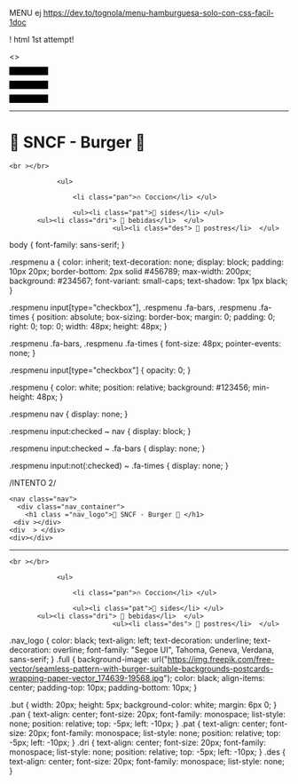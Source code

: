 MENU ej https://dev.to/tognola/menu-hamburguesa-solo-con-css-facil-1doc

! html 1st attempt!
<!DOCTYPE html>
<html lang="en">
  <head>
    <meta charset="UTF-8" />
    <meta http-equiv="X-UA-Compatible" content="IE=edge" />
    <meta name="viewport" content="width=device-width, initial-scale=1.0" />
    <title>SNCF* Hamburguesa</title>
    <link rel="stylesheet" href="menu.css" />
    <style>
      div {
        width: 70px;
        height: 15px;
        background-color: black;
        margin: 10px 0;
      }
    </style>
  </head>
  
  <body class="full">
     <> <div ></div> </area>
    <div  > </div>
    <div></div>
<hr></hr>
 <h1 class="tit">🚂 SNCF - Burger 🍔</h1>

  
 
    <br ></br>
     
                <ul>

                    <li class="pan">🔥 Coccion</li> </ul>

                    <ul><li class="pat">🍟 sides</li> </ul>
           <ul><li class="dri"> 🥤 bebidas</li>  </ul>
                              <ul><li class="des"> 🍩 postres</li>  </ul> 
  </body>
</html>


body {
  font-family: sans-serif;
}

.respmenu a {
  color: inherit;
  text-decoration: none;
  display: block;
  padding: 10px 20px;
  border-bottom: 2px solid #456789;
  max-width: 200px;
  background: #234567;
  font-variant: small-caps;
  text-shadow: 1px 1px black;
}

.respmenu input[type="checkbox"],
.respmenu .fa-bars,
.respmenu .fa-times {
  position: absolute;
  box-sizing: border-box;
  margin: 0;
  padding: 0;
  right: 0;
  top: 0;
  width: 48px;
  height: 48px;
}

.respmenu .fa-bars,
.respmenu .fa-times {
  font-size: 48px;
  pointer-events: none;
}

.respmenu input[type="checkbox"] {
  opacity: 0;
}

.respmenu {
  color: white;
  position: relative;
  background: #123456;
  min-height: 48px;
}

.respmenu nav {
  display: none;
}

.respmenu input:checked ~ nav {
  display: block;
}

.respmenu input:checked ~ .fa-bars {
  display: none;
}

.respmenu input:not(:checked) ~ .fa-times {
  display: none;
}

/INTENTO 2/

<!DOCTYPE html>
<html lang="en">
  <head>
    <meta charset="UTF-8" />
    <meta http-equiv="X-UA-Compatible" content="IE=edge" />
    <meta name="viewport" content="width=device-width, initial-scale=1.0" />
    <title>SNCF* Hamburguesa</title>
    <link rel="stylesheet" href="menu.css" />
    
  </head>
  
  <body>

    <nav class="nav">
      <div class="nav_container">
        <h1 class ="nav_logo">🚂 SNCF - Burger 🍔 </h1>
     <div ></div>
    <div  > </div>
    <div></div>
<hr></hr>


    <br ></br>
     
                <ul>

                    <li class="pan">🔥 Coccion</li> </ul>

                    <ul><li class="pat">🍟 sides</li> </ul>
           <ul><li class="dri"> 🥤 bebidas</li>  </ul>
                              <ul><li class="des"> 🍩 postres</li>  </ul> 
  </body>
</html>


.nav_logo {
  color: black;
  text-align: left;
  text-decoration: underline;
  text-decoration: overline;
  font-family: "Segoe UI", Tahoma, Geneva, Verdana, sans-serif;
}
.full {
  background-image: url("https://img.freepik.com/free-vector/seamless-pattern-with-burger-suitable-backgrounds-postcards-wrapping-paper-vector_174639-19568.jpg");
  color: black;
  align-items: center;
  padding-top: 10px;
  padding-bottom: 10px;
}

.but {
  width: 20px;
  height: 5px;
  background-color: white;
  margin: 6px 0;
}
.pan {
  text-align: center;
  font-size: 20px;
  font-family: monospace;
  list-style: none;
  position: relative;
  top: -5px;
  left: -10px;
}
.pat {
  text-align: center;
  font-size: 20px;
  font-family: monospace;
  list-style: none;
  position: relative;
  top: -5px;
  left: -10px;
}
.dri {
  text-align: center;
  font-size: 20px;
  font-family: monospace;
  list-style: none;
  position: relative;
  top: -5px;
  left: -10px;
}
.des {
  text-align: center;
  font-size: 20px;
  font-family: monospace;
  list-style: none;
}

